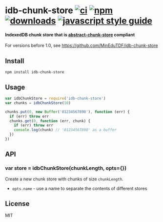 # idb-chunk-store [![ci][ci-image]][ci-url] [![npm][npm-image]][npm-url] [![downloads][downloads-image]][downloads-url] [![javascript style guide][standard-image]][standard-url]

[ci-image]: https://img.shields.io/github/workflow/status/SocketDev/idb-chunk-store/ci/master
[ci-url]: https://github.com/SocketDev/idb-chunk-store/actions
[npm-image]: https://img.shields.io/npm/v/idb-chunk-store.svg
[npm-url]: https://npmjs.org/package/idb-chunk-store
[downloads-image]: https://img.shields.io/npm/dm/idb-chunk-store.svg
[downloads-url]: https://npmjs.org/package/idb-chunk-store
[standard-image]: https://img.shields.io/badge/code_style-standard-brightgreen.svg
[standard-url]: https://standardjs.com

#### IndexedDB chunk store that is [abstract-chunk-store](https://github.com/mafintosh/abstract-chunk-store) compliant

For versions before 1.0, see https://github.com/MinEduTDF/idb-chunk-store

## Install

```
npm install idb-chunk-store
```

## Usage

``` js
var idbChunkStore = require('idb-chunk-store')
var chunks = idbChunkStore(10)

chunks.put(0, new Buffer('01234567890'), function (err) {
  if (err) throw err
  chunks.get(0, function (err, chunk) {
    if (err) throw err
    console.log(chunk) // '01234567890' as a buffer
  })
})
```

## API

### var store = idbChunkStore(chunkLength, opts={})

Create a new chunk store with chunks of size `chunkLength`.

* `opts.name` - use a name to separate the contents of different stores

## License

MIT
